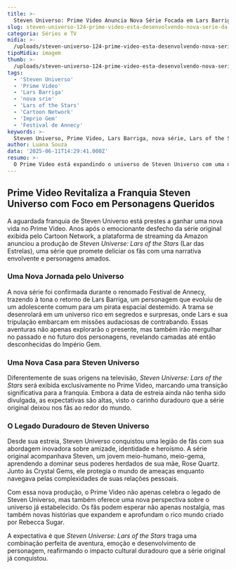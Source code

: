 ```yaml
---
title: >-
  Steven Universo: Prime Video Anuncia Nova Série Focada em Lars Barriga
slug: steven-universo-124-prime-video-esta-desenvolvendo-nova-serie-da-franquia
categoria: Séries e TV
midia: >-
  /uploads/steven-universo-124-prime-video-esta-desenvolvendo-nova-serie-da-franquia-thumb.webp
tipoMidia: imagem
thumb: >-
  /uploads/steven-universo-124-prime-video-esta-desenvolvendo-nova-serie-da-franquia-thumb.webp
tags:
  - 'Steven Universo'
  - 'Prime Video'
  - 'Lars Barriga'
  - 'nova srie'
  - 'Lars of the Stars'
  - 'Cartoon Network'
  - 'Imprio Gem'
  - 'Festival de Annecy'
keywords: >-
  Steven Universo, Prime Video, Lars Barriga, nova série, Lars of the Stars, Cartoon Network, Império Gem, Festival de Annecy
author: Luana Souza
data: '2025-06-11T14:29:41.000Z'
resumo: >-
  O Prime Video está expandindo o universo de Steven Universo com uma nova série intitulada 'Steven Universe: Lars of the Stars'. A produção promete explorar diferentes dimensões temporais da franquia, centrando-se nas aventuras espaciais de Lars Barriga.
---
```


## Prime Video Revitaliza a Franquia Steven Universo com Foco em Personagens Queridos

A aguardada franquia de Steven Universo está prestes a ganhar uma nova vida no Prime Video. Anos após o emocionante desfecho da série original exibida pelo Cartoon Network, a plataforma de streaming da Amazon anunciou a produção de *Steven Universe: Lars of the Stars* (Lar das Estrelas), uma série que promete deliciar os fãs com uma narrativa envolvente e personagens amados.

### Uma Nova Jornada pelo Universo

A nova série foi confirmada durante o renomado Festival de Annecy, trazendo à tona o retorno de Lars Barriga, um personagem que evoluiu de um adolescente comum para um pirata espacial destemido. A trama se desenrolará em um universo rico em segredos e surpresas, onde Lars e sua tripulação embarcam em missões audaciosas de contrabando. Essas aventuras não apenas explorarão o presente, mas também irão mergulhar no passado e no futuro dos personagens, revelando camadas até então desconhecidas do Império Gem.

### Uma Nova Casa para Steven Universo

Diferentemente de suas origens na televisão, *Steven Universe: Lars of the Stars* será exibida exclusivamente no Prime Video, marcando uma transição significativa para a franquia. Embora a data de estreia ainda não tenha sido divulgada, as expectativas são altas, visto o carinho duradouro que a série original deixou nos fãs ao redor do mundo.

### O Legado Duradouro de Steven Universo

Desde sua estreia, Steven Universo conquistou uma legião de fãs com sua abordagem inovadora sobre amizade, identidade e heroísmo. A série original acompanhava Steven, um jovem meio-humano, meio-gema, aprendendo a dominar seus poderes herdados de sua mãe, Rose Quartz. Junto às Crystal Gems, ele protegia o mundo de ameaças enquanto navegava pelas complexidades de suas relações pessoais.

Com essa nova produção, o Prime Video não apenas celebra o legado de Steven Universo, mas também oferece uma nova perspectiva sobre o universo já estabelecido. Os fãs podem esperar não apenas nostalgia, mas também novas histórias que expandem e aprofundam o rico mundo criado por Rebecca Sugar.

A expectativa é que *Steven Universe: Lars of the Stars* traga uma combinação perfeita de aventura, emoção e desenvolvimento de personagem, reafirmando o impacto cultural duradouro que a série original já conquistou.